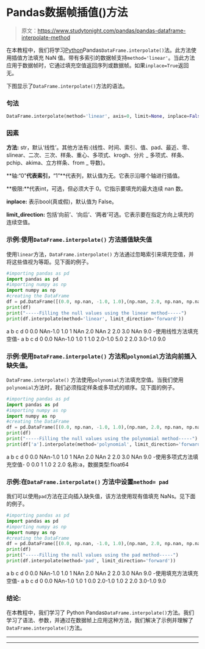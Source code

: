 # Pandas数据帧插值()方法

> 原文：<https://www.studytonight.com/pandas/pandas-dataframe-interpolate-method>

在本教程中，我们将学习[Python](https://www.studytonight.com/python/getting-started-with-python)Pandas`DataFrame.interpolate()`法。此方法使用插值方法填充 NaN 值。带有多索引的数据帧支持`method='linear'`。当此方法应用于数据帧时，它通过填充空值返回序列或数据帧。如果`inplace=True`返回无。

下图显示了`DataFrame.interpolate()`方法的语法。

### 句法

```py
DataFrame.interpolate(method='linear', axis=0, limit=None, inplace=False, limit_direction=None, limit_area=None, downcast=None, **kwargs)
```

### 因素

**方法:** str，默认‘线性’。其他方法有:{线性、时间、索引、值、pad、最近、零、slinear、二次、三次、样条、重心、多项式、krogh、分片 _ 多项式、样条、pchip、akima、立方样条、from _ 导数}。

**轴:“0”**代表索引，**“1”**代表列，默认值为无。它表示沿哪个轴进行插值。

**极限:**代表int，可选，但必须大于 0。它指示要填充的最大连续 nan 数。

**inplace:** 表示bool(真或假)，默认值为 False。

**limit_direction:** 包括‘向前’、‘向后’、‘两者’可选。它表示要在指定方向上填充的连续空值。

### 示例:使用`DataFrame.interpolate()` 方法插值缺失值

使用`linear`方法，`DataFrame.interpolate()` 方法通过忽略索引来填充空值，并将这些值视为等距。见下面的例子。

```py
#importing pandas as pd
import pandas as pd
#importing numpy as np
import numpy as np
#creating the DataFrame
df = pd.DataFrame([(0.0, np.nan, -1.0, 1.0),(np.nan, 2.0, np.nan, np.nan),(2.0, 3.0, np.nan, 9.0),],columns=list('abcd'))
print(df)
print("-----Filling the null values using the linear method-----")
print(df.interpolate(method='linear', limit_direction='forward'))
```

a b c d
0 0.0 NAn-1.0 1.0
1 NAn 2.0 NAn
2 2.0 3.0 NAn 9.0
-使用线性方法填充空值-
a b c d
0 0.0 NAn-1.0 1.0
1 1.0 2.0-1.0 5.0
2 2.0 3.0-1.0 9.0

### 示例:使用`DataFrame.interpolate()` 方法和`polynomial`方法向前插入缺失值。

`DataFrame.interpolate()` 方法使用`polynomial`方法填充空值。当我们使用`polynomial`方法时，我们必须指定样条或多项式的顺序。见下面的例子。

```py
#importing pandas as pd
import pandas as pd
#importing numpy as np
import numpy as np
#creating the DataFrame
df = pd.DataFrame([(0.0, np.nan, -1.0, 1.0),(np.nan, 2.0, np.nan, np.nan),(2.0, 3.0, np.nan, 9.0),],columns=list('abcd'))
print(df)
print("-----Filling the null values using the polynomial method-----")
print(df['a'].interpolate(method='polynomial', limit_direction='forward',order=1))
```

a b c d
0 0.0 NAn-1.0 1.0
1 NAn 2.0 NAn
2 2.0 3.0 NAn 9.0
-使用多项式方法填充空值-
0 0.0
1 1.0
2 2.0
名称:a，数据类型:float64

### 示例:在`DataFrame.interpolate()` 方法中设置`method= pad`

我们可以使用`pad`方法在正向插入缺失值，该方法使用现有值填充 NaNs。见下面的例子。

```py
#importing pandas as pd
import pandas as pd
#importing numpy as np
import numpy as np
#creating the DataFrame
df = pd.DataFrame([(0.0, np.nan, -1.0, 1.0),(np.nan, 2.0, np.nan, np.nan),(2.0, 3.0, np.nan, 9.0),],columns=list('abcd'))
print(df)
print("-----Filling the null values using the pad method-----")
print(df.interpolate(method='pad', limit_direction='forward'))
```

a b c d
0 0.0 NAn-1.0 1.0
1 NAn 2.0 NAn
2 2.0 3.0 NAn 9.0
-使用填充方法填充空值-
a b c d
0 0.0 NAn-1.0 1.0
1 0.0 2.0-1.0 1.0
2 2.0 3.0-1.0 9.0

### 结论:

在本教程中，我们学习了 Python Pandas`DataFrame.interpolate()`方法。我们学习了语法、参数，并通过在数据帧上应用这种方法，我们解决了示例并理解了`DataFrame.interpolate()`方法。

* * *

* * *